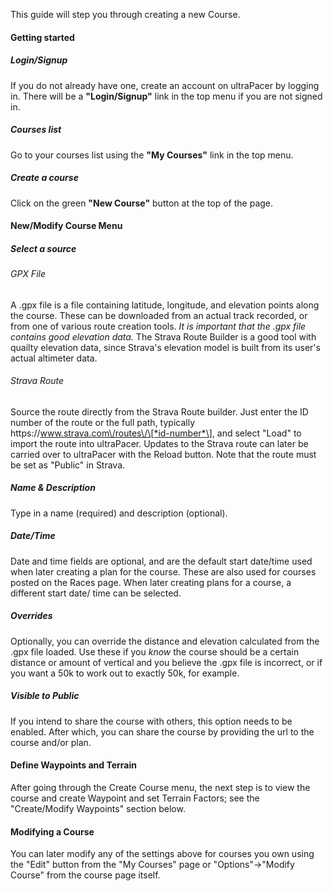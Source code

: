 This guide will step you through creating a new Course.

#### Getting started
##### Login/Signup
If you do not already have one, create an account on ultraPacer by logging in.
There will be a **"Login/Signup"** link in the top menu if you are not signed
in.

##### Courses list
Go to your courses list using the **"My Courses"** link in the top menu.

##### Create a course
Click on the green **"New Course"** button at the top of the page.

#### New/Modify Course Menu

##### Select a source
###### GPX File
A .gpx file is a file containing latitude, longitude, and elevation points
along the course. These can be downloaded from an actual track recorded, or from
one of various route creation tools. *It is important that the .gpx file
contains good elevation data.* The Strava Route Builder is a good tool with
quailty elevation data, since Strava's elevation model is built from its user's
actual altimeter data.

###### Strava Route
Source the route directly from the Strava Route builder.
Just enter the ID number of the route or the full path,
typically https:\/\/www.strava.com\/routes\/\[*id-number*\], and select "Load"
to import the route into ultraPacer. Updates to the Strava route can later be
carried over to ultraPacer with the Reload button. Note that the route must
be set as "Public" in Strava.

##### Name & Description
Type in a name (required) and description (optional).

##### Date/Time
Date and time fields are optional, and are the default start date/time used when
later creating a plan for the course. These are also used for courses posted on
the Races page. When later creating plans for a course, a different start date/
time can be selected.

##### Overrides
Optionally, you can override the distance and elevation calculated from the .gpx
file loaded. Use these if you *know* the course should be a certain distance or
amount of vertical and you believe the .gpx file is incorrect, or if you want a
50k to work out to exactly 50k, for example.

##### Visible to Public
If you intend to share the course with others, this option needs to be enabled.
After which, you can share the course by providing the url to the course and/or
plan.

#### Define Waypoints and Terrain
After going through the Create Course menu, the next step is to view the course
and create Waypoint and set Terrain Factors; see the "Create/Modify Waypoints"
section below.

#### Modifying a Course
You can later modify any of the settings above for courses you own using the
"Edit" button from the "My Courses" page or "Options"->"Modify Course" from the
course page itself.
